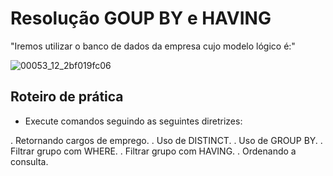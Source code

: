 # Resolução GOUP BY e HAVING #

"Iremos utilizar o banco de dados da empresa cujo modelo lógico é:"

![00053_12_2bf019fc06](https://github.com/user-attachments/assets/c31ae0c1-823c-4d90-8c2f-e4453cc09ea9)

## Roteiro de prática ##

- Execute comandos seguindo as seguintes diretrizes:


. Retornando cargos de emprego.
. Uso de DISTINCT.
. Uso de GROUP BY.
. Filtrar grupo com WHERE.
. Filtrar grupo com HAVING.
. Ordenando a consulta.


